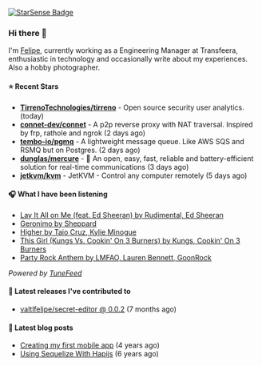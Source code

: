 <a href="https://starsense.app/developer-types" target="_blank"><img src="https://starsense.app/api/badge/?user=valtlfelipe" alt="StarSense Badge"></a>

### Hi there 👋

I'm [Felipe](https://felipevm.com), currently working as a Engineering Manager at Transfeera, enthusiastic in technology and occasionally write about my experiences. Also a hobby photographer.

#### ⭐ Recent Stars
- **[TirrenoTechnologies/tirreno](https://github.com/TirrenoTechnologies/tirreno)** - Open source security user analytics. (today)
- **[connet-dev/connet](https://github.com/connet-dev/connet)** - A p2p reverse proxy with NAT traversal. Inspired by frp, rathole and ngrok (2 days ago)
- **[tembo-io/pgmq](https://github.com/tembo-io/pgmq)** - A lightweight message queue. Like AWS SQS and RSMQ but on Postgres. (2 days ago)
- **[dunglas/mercure](https://github.com/dunglas/mercure)** - 🪽 An open, easy, fast, reliable and battery-efficient solution for real-time communications (3 days ago)
- **[jetkvm/kvm](https://github.com/jetkvm/kvm)** - JetKVM - Control any computer remotely (5 days ago)

#### 🎧 What I have been listening
- [Lay It All on Me (feat. Ed Sheeran) by Rudimental, Ed Sheeran](https://open.spotify.com/track/6splO3UF8hSmK33y5fJTNk)
- [Geronimo by Sheppard](https://open.spotify.com/track/0qt5f5EL92o8Snzopsv0en)
- [Higher by Taio Cruz, Kylie Minogue](https://open.spotify.com/track/6AxCr5G75R5rqyNCYWVpTo)
- [This Girl (Kungs Vs. Cookin&#39; On 3 Burners) by Kungs, Cookin&#39; On 3 Burners](https://open.spotify.com/track/1A8j067qyiNwQnZT0bzUpZ)
- [Party Rock Anthem by LMFAO, Lauren Bennett, GoonRock](https://open.spotify.com/track/7mitXLIMCflkhZiD34uEQI)

_Powered by [TuneFeed](https://tunefeed.app?ref=valtlfelipe-gh-profile)_ 

#### 🚀 Latest releases I've contributed to


- [valtlfelipe/secret-editor @ 0.0.2](https://github.com/valtlfelipe/secret-editor/releases/tag/0.0.2) (7 months ago)

#### 📄 Latest blog posts
- [Creating my first mobile app](https://felipevm.com/posts/creating-my-first-mobile-app/) (4 years ago)
- [Using Sequelize With Hapijs](https://felipevm.com/posts/using-sequelize-with-hapijs/) (6 years ago)
